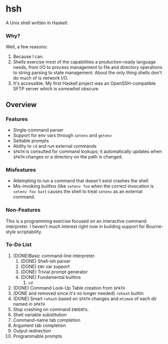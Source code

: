 # hsh
A Unix shell written in Haskell.

### Why?
Well, a few reasons:

1. Because I can.
2. Shells exercise most of the capabilities a production-ready language needs, from I/O to process management to file and directory operations to string parsing to state management. About the only thing shells don't do much of is network I/O.
3. It's accessible. My first Haskell project was an OpenSSH-compatible SFTP server which is _somewhat_ obscure.

## Overview

### Features
* Single-command parser
* Support for env vars through `setenv` and `getenv`
* Settable prompts
* Ability to `cd` and run external commands
* `$PATH` is consulted for command lookups; it automatically updates when `$PATH` changes or a directory on the path is changed.

### Misfeatures
* Attempting to run a command that doesn't exist crashes the shell
* Mis-invoking builtins (like `setenv foo` when the correct invocation is `setenv foo bar`) causes the shell to treat `setenv` as an external command.


### Non-Features
This is a programming exercise focused on an interactive command interpreter. I haven't much interest right now in building support for Bourne-style scriptability.

### To-Do List
1. (DONE)Basic command-line interpreter.
	1. (DONE) Shell-ish parser
	1. (DONE) `ENV` var support
	1. (DONE) Trivial prompt generator
	1. (DONE) Fundamental builtins
		1. `cd`
1. (DONE) Command Look-Up Table creation from `$PATH`
1. (DONE and removed since it's no longer needed) `rehash` builtin
1. (DONE) Smart `rehash` based on `$PATH` changes and `mtime`s of each dir named in `$PATH`
1. Stop crashing on command `ENOENT`s.
1. Shell variable substitution
1. Command-name tab completion
1. Argument tab completion
1. Output redirection
1. Programmable prompts